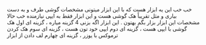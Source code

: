 خب خب این یه ابزار هست که با این ابزار میتونی مشخصات گوشی طرف و به دست بیاری و مثل تقریباً هک گوشی هست و این ابزار فقط به ایپی نیازمنده خب حالا مشخصات این ابزار بزار بگم بهتون . این ابزار اگه بزنی 4 گزینه میاره ، گزینه ای اول هک گوشی با ایپی هست ، گزینه ای دوم ایپی خود تون هست ، گزینه ای سوم هک کردن ترموکس با یوزر ، گزینه ای چهارم لف دادن از ابزار
